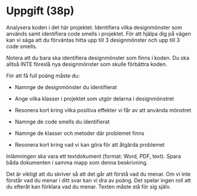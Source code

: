 # Uppgift (38p)

Analysera koden i det här projektet. Identifiera vilka designmönster som används
samt identifiera code smells i projektet. För att hjälpa dig på vägen kan vi säga
att du förväntas hitta upp till 3 designmönster och upp till 3 code smells.

Notera att du bara ska identifiera designmönster som finns i koden. Du ska alltså
INTE föreslå nya designmönster som skulle förbättra koden.

För att få full poäng måste du:
* Namnge de designmönster du identifierat
* Ange vilka klasser i projektet som utgör delarna i designmönstret
* Resonera kort kring vilka positiva effekter vi får av att använda mönstret

* Namnge de code smells du identifierat
* Namnge de klasser och metoder där problemet finns
* Resonera kort kring vad vi kan göra för att åtgärda problemet

Inlämningen ska vara ett textdokument (format: Word, PDF, text). Spara båda
dokumenten i samma mapp som denna beskrivning.

Det är viktigt att du skriver så att det går att förstå vad du menar. Om vi inte
förstår vad du menar i ditt svar kan vi dra av poäng. Det spelar ingen roll att
du efteråt kan förklara vad du menar. Texten måste stå för sig själv.
